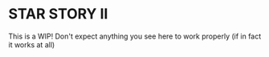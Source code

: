 # STAR STORY II

This is a WIP!
Don't expect anything you see here to work properly (if in fact it works at all)
